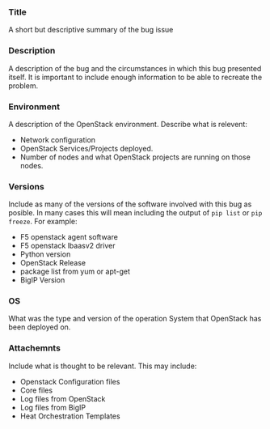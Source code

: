 ### Title
A short but descriptive summary of the bug issue

### Description 
A description of the bug and the circumstances in which this bug presented itself. It is important
to include enough information to be able to recreate the problem.

### Environment
A description of the OpenStack environment. Describe what is relevent:
 * Network configuration
 * OpenStack Services/Projects deployed.
 * Number of nodes and what OpenStack projects are running on those nodes.

### Versions
Include as many of the versions of the software involved with this bug as posible. In many
cases this will mean including the output of `pip list` or `pip freeze`. For example:
 * F5 openstack agent software
 * F5 openstack lbaasv2 driver
 * Python version
 * OpenStack Release
 * package list from yum or apt-get
 * BigIP Version

### OS
What was the type and version of the operation System that OpenStack has been deployed on.

### Attachemnts
Include what is thought to be relevant.  This may include:
 * Openstack Configuration files
 * Core files
 * Log files from OpenStack
 * Log files from BigIP
 * Heat Orchestration Templates
